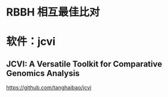 # RBBH 相互最佳比对
# 软件：jcvi
##  JCVI: A Versatile Toolkit for Comparative Genomics Analysis
https://github.com/tanghaibao/jcvi
